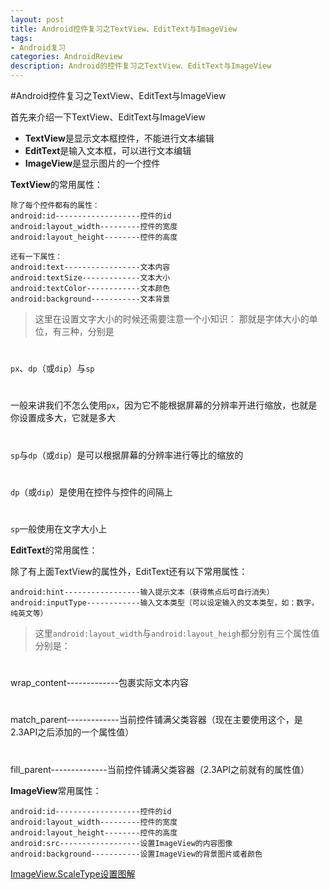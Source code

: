 ```yaml
---
layout: post
title: Android控件复习之TextView、EditText与ImageView
tags:
- Android复习
categories: AndroidReview
description: Android的控件复习之TextView、EditText与ImageView
---
```


#Android控件复习之TextView、EditText与ImageView

首先来介绍一下TextView、EditText与ImageView

* **TextView**是显示文本框控件，不能进行文本编辑
* **EditText**是输入文本框，可以进行文本编辑
* **ImageView**是显示图片的一个控件

**TextView**的常用属性：

```
除了每个控件都有的属性：
android:id-------------------控件的id
android:layout_width---------控件的宽度
android:layout_height--------控件的高度

还有一下属性：
android:text-----------------文本内容
android:textSize-------------文本大小
android:textColor------------文本颜色
android:background-----------文本背景
```
>这里在设置文字大小的时候还需要注意一个小知识：
那就是字体大小的单位，有三种，分别是
#
`px`、`dp`（或`dip`）与`sp`
#
一般来讲我们不怎么使用`px`，因为它不能根据屏幕的分辨率开进行缩放，也就是你设置成多大，它就是多大
#
`sp`与`dp`（或`dip`）是可以根据屏幕的分辨率进行等比的缩放的
#
`dp`（或`dip`）是使用在控件与控件的间隔上
#
`sp`一般使用在文字大小上

**EditText**的常用属性：

除了有上面TextView的属性外，EditText还有以下常用属性：

```
android:hint-----------------输入提示文本（获得焦点后可自行消失）
android:inputType------------输入文本类型（可以设定输入的文本类型，如：数字，纯英文等）
```
>这里`android:layout_width`与`android:layout_heigh`都分别有三个属性值分别是：
#
wrap_content-------------包裹实际文本内容
#
match_parent-------------当前控件铺满父类容器（现在主要使用这个，是2.3API之后添加的一个属性值）
#
fill_parent--------------当前控件铺满父类容器（2.3API之前就有的属性值）

**ImageView**常用属性：

```
android:id-------------------控件的id
android:layout_width---------控件的宽度
android:layout_height--------控件的高度
android:src------------------设置ImageView的内容图像
android:background-----------设置ImageView的背景图片或者颜色
```
[ImageView.ScaleType设置图解](http://blog.csdn.net/larryl2003/article/details/6919513)